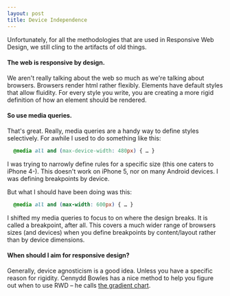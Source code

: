 ```yaml
---
layout: post
title: Device Independence
---
```


Unfortunately, for all the methodologies that are used in Responsive Web Design, we still cling to the artifacts of old things.

#### The web is responsive by design.

We aren't really talking about the web so much as we're talking about browsers. Browsers render html rather flexibly. Elements have default styles that allow fluidity. For every style you write, you are creating a more rigid definition of how an element should be rendered.


#### So use media queries.

That's great. Really, media queries are a handy way to define styles selectively. For awhile I used to do something like this:

~~~ css
  @media all and (max-device-width: 480px) { … }
~~~

I was trying to narrowly define rules for a specific size (this one caters to iPhone 4-). This doesn't work on iPhone 5, nor on many Android devices. I was defining breakpoints by device.

But what I should have been doing was this:

~~~ css
  @media all and (max-width: 600px) { … }
~~~

I shifted my media queries to focus to on where the design breaks. It is called a breakpoint, after all. This covers a much wider range of browsers sizes (and devices) when you define breakpoints by content/layout rather than by device dimensions.


#### When should I aim for responsive design?

Generally, device agnosticism is a good idea. Unless you have a specific reason for rigidity. Cennydd Bowles has a nice method to help you figure out when to use RWD – he calls [the gradient chart](http://cennydd.co.uk/2013/the-gradient-chart).
